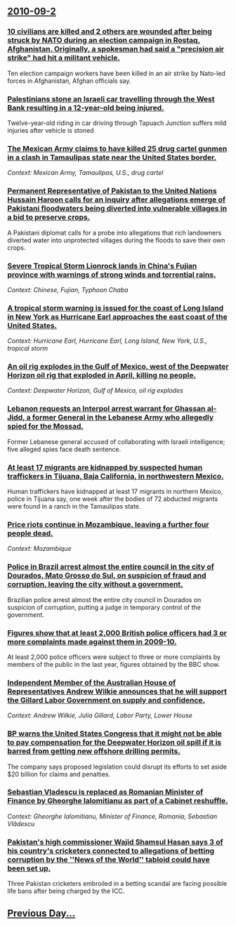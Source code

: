 ## [2010-09-2](/news/2010/09/2/index.md)

### [10 civilians are killed and 2 others are wounded after being struck by NATO during an election campaign in Rostaq, Afghanistan. Originally, a spokesman had said a "precision air strike" had hit a militant vehicle. ](/news/2010/09/2/10-civilians-are-killed-and-2-others-are-wounded-after-being-struck-by-nato-during-an-election-campaign-in-rostaq-afghanistan-originally.md)
Ten election campaign workers have been killed in an air strike by Nato-led forces in Afghanistan, Afghan officials say.

### [Palestinians stone an Israeli car travelling through the West Bank resulting in a 12-year-old being injured. ](/news/2010/09/2/palestinians-stone-an-israeli-car-travelling-through-the-west-bank-resulting-in-a-12-year-old-being-injured.md)
Twelve-year-old riding in car driving through Tapuach Junction suffers mild injuries after vehicle is stoned 

### [The Mexican Army claims to have killed 25 drug cartel gunmen in a clash in Tamaulipas state near the United States border. ](/news/2010/09/2/the-mexican-army-claims-to-have-killed-25-drug-cartel-gunmen-in-a-clash-in-tamaulipas-state-near-the-united-states-border.md)
_Context: Mexican Army, Tamaulipas, U.S., drug cartel_

### [Permanent Representative of Pakistan to the United Nations Hussain Haroon calls for an inquiry after allegations emerge of Pakistani floodwaters being diverted into vulnerable villages in a bid to preserve crops. ](/news/2010/09/2/permanent-representative-of-pakistan-to-the-united-nations-hussain-haroon-calls-for-an-inquiry-after-allegations-emerge-of-pakistani-floodwa.md)
A Pakistani diplomat calls for a probe into allegations that rich landowners diverted water into unprotected villages during the floods to save their own crops.

### [Severe Tropical Storm Lionrock lands in China's Fujian province with warnings of strong winds and torrential rains. ](/news/2010/09/2/severe-tropical-storm-lionrock-lands-in-china-s-fujian-province-with-warnings-of-strong-winds-and-torrential-rains.md)
_Context: Chinese, Fujian, Typhoon Chaba_

### [A tropical storm warning is issued for the coast of Long Island in New York as Hurricane Earl approaches the east coast of the United States. ](/news/2010/09/2/a-tropical-storm-warning-is-issued-for-the-coast-of-long-island-in-new-york-as-hurricane-earl-approaches-the-east-coast-of-the-united-states.md)
_Context: Hurricane Earl, Hurricane Earl, Long Island, New York, U.S., tropical storm_

### [An oil rig explodes in the Gulf of Mexico, west of the Deepwater Horizon oil rig that exploded in April, killing no people. ](/news/2010/09/2/an-oil-rig-explodes-in-the-gulf-of-mexico-west-of-the-deepwater-horizon-oil-rig-that-exploded-in-april-killing-no-people.md)
_Context: Deepwater Horizon, Gulf of Mexico, oil rig explodes_

### [Lebanon requests an Interpol arrest warrant for Ghassan al-Jidd, a former General in the Lebanese Army who allegedly spied for the Mossad. ](/news/2010/09/2/lebanon-requests-an-interpol-arrest-warrant-for-ghassan-al-jidd-a-former-general-in-the-lebanese-army-who-allegedly-spied-for-the-mossad.md)
Former Lebanese general accused of collaborating with Israeli intelligence; five alleged spies face death sentence.

### [At least 17 migrants are kidnapped by suspected human traffickers in Tijuana, Baja California, in northwestern Mexico. ](/news/2010/09/2/at-least-17-migrants-are-kidnapped-by-suspected-human-traffickers-in-tijuana-baja-california-in-northwestern-mexico.md)
Human&#x20;traffickers&#x20;have&#x20;kidnapped&#x20;at&#x20;least&#x20;17&#x20;migrants&#x20;in&#x20;northern&#x20;Mexico,&#x20;police&#x20;in&#x20;Tijuana&#x20;say,&#x20;one&#x20;week&#x20;after&#x20;the&#x20;bodies&#x20;of&#x20;72&#x20;abducted&#x20;migrants&#x20;were&#x20;found&#x20;in&#x20;a&#x20;ranch&#x20;in&#x20;the&#x20;Tamaulipas&#x20;state.&#x0A;

### [Price riots continue in Mozambique, leaving a further four people dead. ](/news/2010/09/2/price-riots-continue-in-mozambique-leaving-a-further-four-people-dead.md)
_Context: Mozambique_

### [Police in Brazil arrest almost the entire council in the city of Dourados,  Mato Grosso do Sul, on suspicion of fraud and corruption, leaving the city without a government. ](/news/2010/09/2/police-in-brazil-arrest-almost-the-entire-council-in-the-city-of-dourados-mato-grosso-do-sul-on-suspicion-of-fraud-and-corruption-leavin.md)
Brazilian police arrest almost the entire city council in Dourados on suspicion of corruption, putting a judge in temporary control of the government.

### [Figures show that at least 2,000 British police officers had 3 or more complaints made against them in 2009-10. ](/news/2010/09/2/figures-show-that-at-least-2-000-british-police-officers-had-3-or-more-complaints-made-against-them-in-2009-10.md)
At least 2,000 police officers were subject to three or more complaints by members of the public in the last year, figures obtained by the BBC show.

### [Independent Member of the Australian House of Representatives Andrew Wilkie announces that he will support the Gillard Labor Government on supply and confidence. ](/news/2010/09/2/independent-member-of-the-australian-house-of-representatives-andrew-wilkie-announces-that-he-will-support-the-gillard-labor-government-on-s.md)
_Context: Andrew Wilkie, Julia Gillard, Labor Party, Lower House_

### [BP warns the United States Congress that it might not be able to pay compensation for the Deepwater Horizon oil spill if it is barred from getting new offshore drilling permits. ](/news/2010/09/2/bp-warns-the-united-states-congress-that-it-might-not-be-able-to-pay-compensation-for-the-deepwater-horizon-oil-spill-if-it-is-barred-from-g.md)
The company says proposed legislation could disrupt its efforts to set aside $20 billion for claims and penalties.

### [Sebastian Vladescu is replaced as Romanian Minister of Finance by Gheorghe Ialomitianu as part of a Cabinet reshuffle. ](/news/2010/09/2/sebastian-vladescu-is-replaced-as-romanian-minister-of-finance-by-gheorghe-ialomitianu-as-part-of-a-cabinet-reshuffle.md)
_Context: Gheorghe Ialomitianu, Minister of Finance, Romania, Sebastian Vlădescu_

### [Pakistan's high commissioner Wajid Shamsul Hasan says 3 of his country's cricketers connected to allegations of betting corruption by the ''News of the World'' tabloid could have been set up. ](/news/2010/09/2/pakistan-s-high-commissioner-wajid-shamsul-hasan-says-3-of-his-country-s-cricketers-connected-to-allegations-of-betting-corruption-by-the.md)
Three Pakistan cricketers embroiled in a betting scandal are facing possible life bans after being charged by the ICC.

## [Previous Day...](/news/2010/09/1/index.md)

